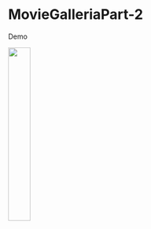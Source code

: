# MovieGalleriaPart-2

<p align="center">
<p>Demo</p>
  <img src="https://github.com/ibnahmadbello/MovieGalleriaPart-2/blob/material_design/demo/movie.gif" width="30%">
</p>
